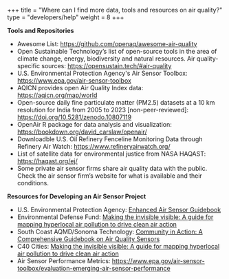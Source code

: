 +++
title = "Where can I find more data, tools and resources on air quality?"
type = "developers/help"
weight = 8
+++
<!--StartFragment-->

**Tools and Repositories**

* Awesome List: <https://github.com/openaq/awesome-air-quality> 
* Open Sustainable Technology’s list of open-source tools in the area of climate change, energy, biodiversity and natural resources. Air quality-specific sources: <https://opensustain.tech/#air-quality> 
* U.S. Environmental Protection Agency's Air Sensor Toolbox: <https://www.epa.gov/air-sensor-toolbox>
* AQICN provides open Air Quality Index data: <https://aqicn.org/map/world> 
* Open-source daily fine particulate matter (PM2.5) datasets at a 10 km resolution for India from 2005 to 2023 \[non-peer-reviewed]: https://doi.org/10.5281/zenodo.10807119
* O﻿penAir R package for data analysis and visualization: https://bookdown.org/david_carslaw/openair/
* Downloadble U.S. Oil Refinery Fenceline Monitoring Data through Refinery Air Watch: https://www.refineryairwatch.org/
* List of satellite data for environmental justice from NASA HAQAST: https://haqast.org/ej/
* Some private air sensor firms share air quality data with the public. Check the air sensor firm’s website for what is available and their conditions.

**Resources for Developing an Air Sensor Project** 

* U.S. Environmental Protection Agency: [Enhanced Air Sensor Guidebook](https://www.epa.gov/air-sensor-toolbox/how-use-air-sensors-air-sensor-guidebook)
* Environmental Defense Fund: [Making the invisible visible: A guide for mapping hyperlocal air pollution to drive clean air action](https://www.edf.org/sites/default/files/content/making-the-invisible-visible.pdf)
* South Coast AQMD/Sonoma Technology: [Community in Action: A Comprehensive Guidebook on Air Quality Sensors](http://www.aqmd.gov/docs/default-source/aq-spec/star-grant/community-in-action-guidebook-on-air-quality-sensors-(appendices-only).pdf)
* C40 Cities: [Making the invisible visible: A guide for mapping hyperlocal air pollution to drive clean air action](https://www.c40knowledgehub.org/s/article/Making-the-invisible-visible-A-guide-for-mapping-hyperlocal-air-pollution-to-drive-clean-air-action?language=en_US)
* A﻿ir Sensor Performance Metrics: <https://www.epa.gov/air-sensor-toolbox/evaluation-emerging-air-sensor-performance> 

<!--EndFragment-->
